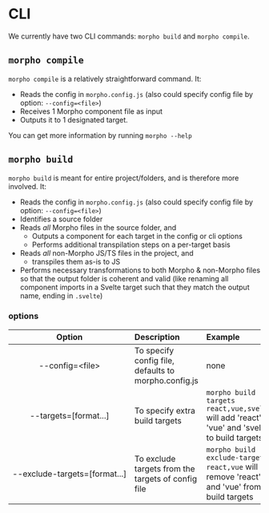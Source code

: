 # CLI

We currently have two CLI commands: `morpho build` and `morpho compile`.

## `morpho compile`

`morpho compile` is a relatively straightforward command. It:

- Reads the config in `morpho.config.js` (also could specify config file by option: `--config=<file>`)
- Receives 1 Morpho component file as input
- Outputs it to 1 designated target.

You can get more information by running `morpho --help`

## `morpho build`

`morpho build` is meant for entire project/folders, and is therefore more involved. It:

- Reads the config in `morpho.config.js` (also could specify config file by option: `--config=<file>`)
- Identifies a source folder
- Reads _all_ Morpho files in the source folder, and
  - Outputs a component for each target in the config or cli options
  - Performs additional transpilation steps on a per-target basis
- Reads _all_ non-Morpho JS/TS files in the project, and
  - transpiles them as-is to JS
- Performs necessary transformations to both Morpho & non-Morpho files so that the output folder is coherent and valid (like renaming all component imports in a Svelte target such that they match the output name, ending in `.svelte`)

### options

|                             Option                              | Description                                           | Example                                                                                           |
| :-------------------------------------------------------------: | :---------------------------------------------------- | :------------------------------------------------------------------------------------------------ |
|       <p style="white-space:nowrap">--config=\<file\></p>       | To specify config file, defaults to morpho.config.js | none                                                                                              |
|     <p style="white-space:nowrap">--targets=[format...]</p>     | To specify extra build targets                        | `morpho build --targets react,vue,svelte` will add 'react', 'vue' and 'svelte' to build targets. |
| <p style="white-space:nowrap">--exclude-targets=[format...]</p> | To exclude targets from the targets of config file    | `morpho build --exclude-targets react,vue` will remove 'react' and 'vue' from build targets      |
